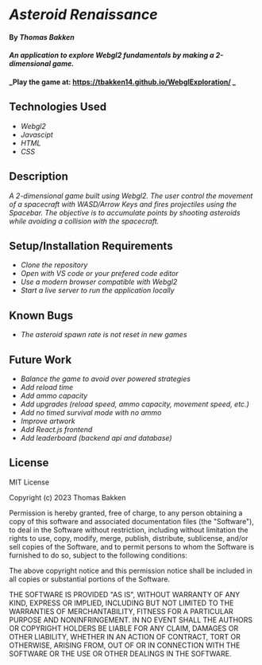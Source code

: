 # _Asteroid Renaissance_

#### By _**Thomas Bakken**_

#### _An application to explore Webgl2 fundamentals by making a 2-dimensional game._

#### _Play the game at: https://tbakken14.github.io/WebglExploration/ _

## Technologies Used

* _Webgl2_
* _Javascipt_
* _HTML_
* _CSS_

## Description

_A 2-dimensional game built using Webgl2. The user control the movement of a spacecraft with WASD/Arrow Keys and fires projectiles using the Spacebar. The objective is to accumulate points by shooting asteroids while avoiding a collision with the spacecraft._

## Setup/Installation Requirements

* _Clone the repository_
* _Open with VS code or your prefered code editor_
* _Use a modern browser compatible with Webgl2_
* _Start a live server to run the application locally_

## Known Bugs

* _The asteroid spawn rate is not reset in new games_

## Future Work

* _Balance the game to avoid over powered strategies_
* _Add reload time_
* _Add ammo capacity_
* _Add upgrades (reload speed, ammo capacity, movement speed, etc.)_
* _Add no timed survival mode with no ammo_
* _Improve artwork_
* _Add React.js frontend_
* _Add leaderboard (backend api and database)_

## License

MIT License

Copyright (c) 2023 Thomas Bakken

Permission is hereby granted, free of charge, to any person obtaining a copy
of this software and associated documentation files (the "Software"), to deal
in the Software without restriction, including without limitation the rights
to use, copy, modify, merge, publish, distribute, sublicense, and/or sell
copies of the Software, and to permit persons to whom the Software is
furnished to do so, subject to the following conditions:

The above copyright notice and this permission notice shall be included in all
copies or substantial portions of the Software.

THE SOFTWARE IS PROVIDED "AS IS", WITHOUT WARRANTY OF ANY KIND, EXPRESS OR
IMPLIED, INCLUDING BUT NOT LIMITED TO THE WARRANTIES OF MERCHANTABILITY,
FITNESS FOR A PARTICULAR PURPOSE AND NONINFRINGEMENT. IN NO EVENT SHALL THE
AUTHORS OR COPYRIGHT HOLDERS BE LIABLE FOR ANY CLAIM, DAMAGES OR OTHER
LIABILITY, WHETHER IN AN ACTION OF CONTRACT, TORT OR OTHERWISE, ARISING FROM,
OUT OF OR IN CONNECTION WITH THE SOFTWARE OR THE USE OR OTHER DEALINGS IN THE
SOFTWARE.